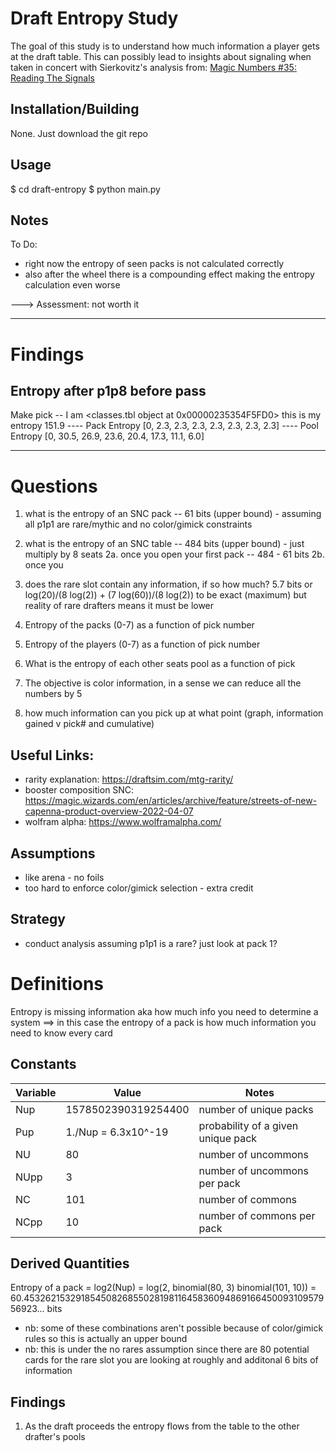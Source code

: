 # Draft Entropy Study
The goal of this study is to understand how much information a player gets at the draft table. This can possibly lead to insights about signaling when taken in concert with Sierkovitz's analysis from: [Magic Numbers #35: Reading The Signals](https://www.youtube.com/watch?v=GeZFlfWx_J0&t=5017s)

## Installation/Building
None. Just download the git repo

## Usage
$ cd draft-entropy
$ python main.py

## Notes
To Do:
* right now the entropy of seen packs is not calculated correctly
* also after the wheel there is a compounding effect making the entropy calculation even worse


---> Assessment: not worth it

-----

# Findings

## Entropy after p1p8 before pass
Make pick
-- I am <classes.tbl object at 0x00000235354F5FD0> this is my entropy 151.9
---- Pack Entropy [0, 2.3, 2.3, 2.3, 2.3, 2.3, 2.3, 2.3]
---- Pool Entropy [0, 30.5, 26.9, 23.6, 20.4, 17.3, 11.1, 6.0]





-----
# Questions
1. what is the entropy of an SNC pack -- 61 bits (upper bound) - assuming all p1p1 are rare/mythic and no color/gimick constraints
2. what is the entropy of an SNC table -- 484 bits (upper bound) - just multiply by 8 seats
   2a. once you open your first pack -- 484 - 61 bits
   2b. once you 
3. does the rare slot contain any information, if so how much? 5.7 bits or log(20)/(8 log(2)) + (7 log(60))/(8 log(2)) to be exact (maximum) but reality of rare drafters means it must be lower


4. Entropy of the packs (0-7) as a function of pick number
4. Entropy of the players (0-7) as a function of pick number

5. What is the entropy of each other seats pool as a function of pick
6. The objective is color information, in a sense we can reduce all the numbers by 5

8. how much information can you pick up at what point (graph, information gained v pick# and cumulative) 


## Useful Links:
* rarity explanation: https://draftsim.com/mtg-rarity/
* booster composition SNC: https://magic.wizards.com/en/articles/archive/feature/streets-of-new-capenna-product-overview-2022-04-07
* wolfram alpha: https://www.wolframalpha.com/

## Assumptions
* like arena - no foils
* too hard to enforce color/gimick selection - extra credit


## Strategy
* conduct analysis assuming p1p1 is a rare? just look at pack 1?



# Definitions
Entropy is missing information aka how much info you need to determine a system
==> in this case the entropy of a pack is how much information you need to know every card



## Constants
| Variable | Value | Notes |
|----------|-------|-------|
|Nup       | 1578502390319254400 | number of unique packs|
|Pup  | 1./Nup = 6.3x10^-19 | probability of a given unique pack|
|NU   | 80 | number of uncommons|
|NUpp | 3 | number of uncommons per pack|
|NC   | 101 | number of commons|
|NCpp | 10 | number of commons per pack|

## Derived Quantities
Entropy of a pack = log2(Nup) = log(2, binomial(80, 3) binomial(101, 10)) = 60.453262153291854508268550281981164583609486916645009310957956923... bits
  * nb: some of these combinations aren't possible because of color/gimick rules so this is actually an upper bound
  * nb: this is under the no rares assumption since there are 80 potential cards for the rare slot you are looking at roughly and additonal 6 bits of information

## Findings
1. As the draft proceeds the entropy flows from the table to the other drafter's pools

